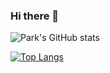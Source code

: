 ### Hi there 👋

![Park's GitHub stats](https://github-readme-stats.vercel.app/api?username=chochinlu&show_icons=true&theme=onedark)

[![Top Langs](https://github-readme-stats.vercel.app/api/top-langs/?username=chochinlu&layout=compact&theme=onedark)](https://github.com/chochinlu/github-readme-stats&theme=onedark)


